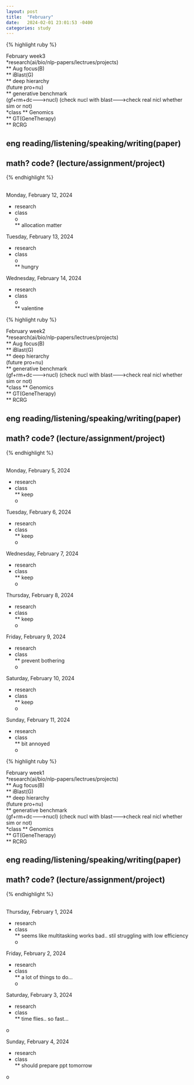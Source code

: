 ```yaml
---
layout: post
title:  "February"
date:   2024-02-01 23:01:53 -0400
categories: study
---
```






{% highlight ruby %}


February week3   
*research(ai/bio/nlp-papers/lectrues/projects)  
** Aug focus(B)  
** iBlast(G)     
** deep hierarchy  
(future pro+nu)  
** generative benchmark  
(gf+rm+dc--->nucl)
(check nucl with blast--->check real nicl whether sim or not)  
*class
** Genomics  
** GT(GeneTherapy)  
** RCRG  
	
## eng reading/listening/speaking/writing(paper)  
## math? code? (lecture/assignment/project)    

{% endhighlight %}  
<br/>




Monday, February 12, 2024  
* research   
* class     
o   
** allocation matter     

Tuesday, February 13, 2024  
* research   
* class     
o   
** hungry       

Wednesday, February 14, 2024  
* research   
* class     
o   
** valentine         






{% highlight ruby %}


February week2   
*research(ai/bio/nlp-papers/lectrues/projects)  
** Aug focus(B)  
** iBlast(G)     
** deep hierarchy  
(future pro+nu)  
** generative benchmark  
(gf+rm+dc--->nucl)
(check nucl with blast--->check real nicl whether sim or not)  
*class
** Genomics  
** GT(GeneTherapy)  
** RCRG  
	
## eng reading/listening/speaking/writing(paper)  
## math? code? (lecture/assignment/project)    

{% endhighlight %}  
<br/>




Monday, February 5, 2024  
* research   
* class  
** keep      
o   


Tuesday, February 6, 2024  
* research   
* class  
** keep      
o   


Wednesday, February 7, 2024  
* research   
* class  
** keep      
o   


Thursday, February 8, 2024  
* research   
* class  
** keep      
o   


Friday, February 9, 2024  
* research   
* class  
** prevent bothering        
o   

Saturday, February 10, 2024  
* research   
* class  
** keep          
o   

Sunday, February 11, 2024  
* research   
* class  
** bit annoyed          
o   




{% highlight ruby %}


February week1   
*research(ai/bio/nlp-papers/lectrues/projects)  
** Aug focus(B)  
** iBlast(G)     
** deep hierarchy  
(future pro+nu)  
** generative benchmark  
(gf+rm+dc--->nucl)
(check nucl with blast--->check real nicl whether sim or not)  
*class
** Genomics  
** GT(GeneTherapy)  
** RCRG  
	
## eng reading/listening/speaking/writing(paper)  
## math? code? (lecture/assignment/project)    

{% endhighlight %}  
<br/>




Thursday, February 1, 2024  
* research   
* class  
** seems like multitasking works bad.. stil struggling with low efficiency    
o   

Friday, February 2, 2024  
* research   
* class  
** a lot of things to do...      
o   

Saturday, February 3, 2024  
* research   
* class  
** time flies.. so fast...  

o  

Sunday, February 4, 2024  
* research   
* class  
** should prepare ppt tomorrow 

o  





